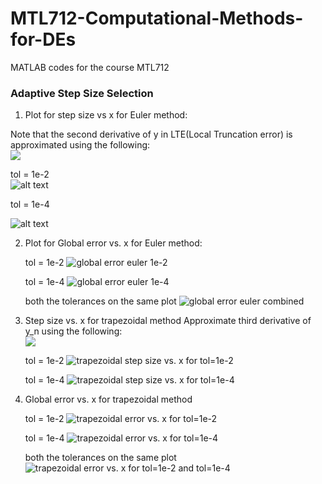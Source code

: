 # MTL712-Computational-Methods-for-DEs
MATLAB codes for the course MTL712


### Adaptive Step Size Selection  
1. Plot for step size vs x for Euler method:  

Note that the second derivative of y in LTE(Local Truncation error) is approximated using the following:  
<img src="https://render.githubusercontent.com/render/math?math=y_n^{''} = \frac{y_{n ++ 1}^' - y_n^'}{h_n}">   



   tol = 1e-2    
![alt text](adaptive_step_size_selection/euler_adaptive_size_tol_1e-2.png)



   tol = 1e-4


![alt text](adaptive_step_size_selection/euler_tol_1e-4.png)

2. Plot for Global error vs. x for Euler method:

   tol = 1e-2
![global error euler 1e-2](adaptive_step_size_selection/euler_error_tol_1e-2.png)

   tol = 1e-4
![global error euler 1e-4](adaptive_step_size_selection/euler_error_tol_1e-4.png)

   both the tolerances on the same plot
![global error euler combined](adaptive_step_size_selection/GE_tol_1e-2_1e-4.png)


3. Step size vs. x for trapezoidal method
   Approximate third derivative of y_n using the following:  
   <img src="https://render.githubusercontent.com/render/math?math=y_n^{'''} = \frac{ y_{n ++ 1}^' - 2 y_n^' ++ y_{n \- 1}^'}{h_n^2}"> 



   tol = 1e-2
   ![trapezoidal step size vs. x for tol=1e-2](adaptive_step_size_selection/trapezoidal_stepsize_tol_1e-2.png)

   tol = 1e-4
   ![trapezoidal step size vs. x for tol=1e-4](adaptive_step_size_selection/trapezoidal_stepsize_tol_1e-4.png)

4. Global error vs. x for trapezoidal method

   tol = 1e-2
   ![trapezoidal error vs. x for tol=1e-2](adaptive_step_size_selection/trapezoidal_error_tol_1e-2.png)

   tol = 1e-4
   ![trapezoidal error vs. x for tol=1e-4](adaptive_step_size_selection/trapezoidal_error_tol_1e-4.png)

   both the tolerances on the same plot
   ![trapezoidal error vs. x for tol=1e-2 and tol=1e-4](adaptive_step_size_selection/trapezoidal_global_error_tol1_tol2.png)